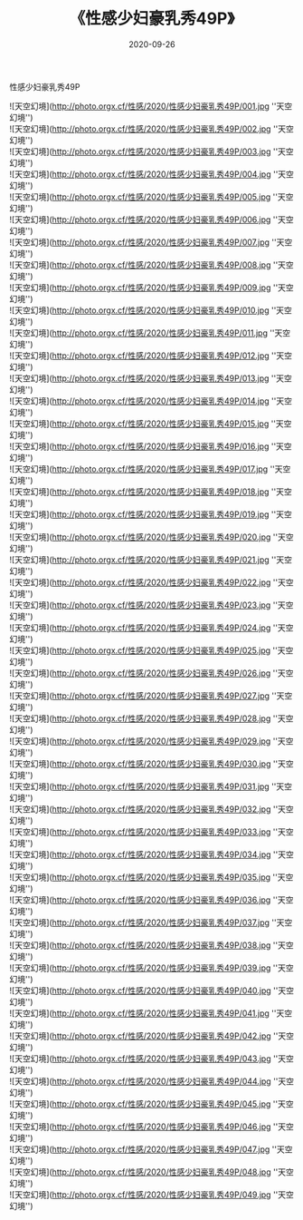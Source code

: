 ﻿---
layout: post
title:  《性感少妇豪乳秀49P》
date:   2020-09-26
image: http://photo.orgx.cf/性感/2020/性感少妇豪乳秀49P/000.jpg
categories: [美女, 性感, 泳衣]
---

性感少妇豪乳秀49P



![天空幻境](http://photo.orgx.cf/性感/2020/性感少妇豪乳秀49P/001.jpg ''天空幻境'') <br>
![天空幻境](http://photo.orgx.cf/性感/2020/性感少妇豪乳秀49P/002.jpg ''天空幻境'') <br>
![天空幻境](http://photo.orgx.cf/性感/2020/性感少妇豪乳秀49P/003.jpg ''天空幻境'') <br>
![天空幻境](http://photo.orgx.cf/性感/2020/性感少妇豪乳秀49P/004.jpg ''天空幻境'') <br>
![天空幻境](http://photo.orgx.cf/性感/2020/性感少妇豪乳秀49P/005.jpg ''天空幻境'') <br>
![天空幻境](http://photo.orgx.cf/性感/2020/性感少妇豪乳秀49P/006.jpg ''天空幻境'') <br>
![天空幻境](http://photo.orgx.cf/性感/2020/性感少妇豪乳秀49P/007.jpg ''天空幻境'') <br>
![天空幻境](http://photo.orgx.cf/性感/2020/性感少妇豪乳秀49P/008.jpg ''天空幻境'') <br>
![天空幻境](http://photo.orgx.cf/性感/2020/性感少妇豪乳秀49P/009.jpg ''天空幻境'') <br>
![天空幻境](http://photo.orgx.cf/性感/2020/性感少妇豪乳秀49P/010.jpg ''天空幻境'') <br>
![天空幻境](http://photo.orgx.cf/性感/2020/性感少妇豪乳秀49P/011.jpg ''天空幻境'') <br>
![天空幻境](http://photo.orgx.cf/性感/2020/性感少妇豪乳秀49P/012.jpg ''天空幻境'') <br>
![天空幻境](http://photo.orgx.cf/性感/2020/性感少妇豪乳秀49P/013.jpg ''天空幻境'') <br>
![天空幻境](http://photo.orgx.cf/性感/2020/性感少妇豪乳秀49P/014.jpg ''天空幻境'') <br>
![天空幻境](http://photo.orgx.cf/性感/2020/性感少妇豪乳秀49P/015.jpg ''天空幻境'') <br>
![天空幻境](http://photo.orgx.cf/性感/2020/性感少妇豪乳秀49P/016.jpg ''天空幻境'') <br>
![天空幻境](http://photo.orgx.cf/性感/2020/性感少妇豪乳秀49P/017.jpg ''天空幻境'') <br>
![天空幻境](http://photo.orgx.cf/性感/2020/性感少妇豪乳秀49P/018.jpg ''天空幻境'') <br>
![天空幻境](http://photo.orgx.cf/性感/2020/性感少妇豪乳秀49P/019.jpg ''天空幻境'') <br>
![天空幻境](http://photo.orgx.cf/性感/2020/性感少妇豪乳秀49P/020.jpg ''天空幻境'') <br>
![天空幻境](http://photo.orgx.cf/性感/2020/性感少妇豪乳秀49P/021.jpg ''天空幻境'') <br>
![天空幻境](http://photo.orgx.cf/性感/2020/性感少妇豪乳秀49P/022.jpg ''天空幻境'') <br>
![天空幻境](http://photo.orgx.cf/性感/2020/性感少妇豪乳秀49P/023.jpg ''天空幻境'') <br>
![天空幻境](http://photo.orgx.cf/性感/2020/性感少妇豪乳秀49P/024.jpg ''天空幻境'') <br>
![天空幻境](http://photo.orgx.cf/性感/2020/性感少妇豪乳秀49P/025.jpg ''天空幻境'') <br>
![天空幻境](http://photo.orgx.cf/性感/2020/性感少妇豪乳秀49P/026.jpg ''天空幻境'') <br>
![天空幻境](http://photo.orgx.cf/性感/2020/性感少妇豪乳秀49P/027.jpg ''天空幻境'') <br>
![天空幻境](http://photo.orgx.cf/性感/2020/性感少妇豪乳秀49P/028.jpg ''天空幻境'') <br>
![天空幻境](http://photo.orgx.cf/性感/2020/性感少妇豪乳秀49P/029.jpg ''天空幻境'') <br>
![天空幻境](http://photo.orgx.cf/性感/2020/性感少妇豪乳秀49P/030.jpg ''天空幻境'') <br>
![天空幻境](http://photo.orgx.cf/性感/2020/性感少妇豪乳秀49P/031.jpg ''天空幻境'') <br>
![天空幻境](http://photo.orgx.cf/性感/2020/性感少妇豪乳秀49P/032.jpg ''天空幻境'') <br>
![天空幻境](http://photo.orgx.cf/性感/2020/性感少妇豪乳秀49P/033.jpg ''天空幻境'') <br>
![天空幻境](http://photo.orgx.cf/性感/2020/性感少妇豪乳秀49P/034.jpg ''天空幻境'') <br>
![天空幻境](http://photo.orgx.cf/性感/2020/性感少妇豪乳秀49P/035.jpg ''天空幻境'') <br>
![天空幻境](http://photo.orgx.cf/性感/2020/性感少妇豪乳秀49P/036.jpg ''天空幻境'') <br>
![天空幻境](http://photo.orgx.cf/性感/2020/性感少妇豪乳秀49P/037.jpg ''天空幻境'') <br>
![天空幻境](http://photo.orgx.cf/性感/2020/性感少妇豪乳秀49P/038.jpg ''天空幻境'') <br>
![天空幻境](http://photo.orgx.cf/性感/2020/性感少妇豪乳秀49P/039.jpg ''天空幻境'') <br>
![天空幻境](http://photo.orgx.cf/性感/2020/性感少妇豪乳秀49P/040.jpg ''天空幻境'') <br>
![天空幻境](http://photo.orgx.cf/性感/2020/性感少妇豪乳秀49P/041.jpg ''天空幻境'') <br>
![天空幻境](http://photo.orgx.cf/性感/2020/性感少妇豪乳秀49P/042.jpg ''天空幻境'') <br>
![天空幻境](http://photo.orgx.cf/性感/2020/性感少妇豪乳秀49P/043.jpg ''天空幻境'') <br>
![天空幻境](http://photo.orgx.cf/性感/2020/性感少妇豪乳秀49P/044.jpg ''天空幻境'') <br>
![天空幻境](http://photo.orgx.cf/性感/2020/性感少妇豪乳秀49P/045.jpg ''天空幻境'') <br>
![天空幻境](http://photo.orgx.cf/性感/2020/性感少妇豪乳秀49P/046.jpg ''天空幻境'') <br>
![天空幻境](http://photo.orgx.cf/性感/2020/性感少妇豪乳秀49P/047.jpg ''天空幻境'') <br>
![天空幻境](http://photo.orgx.cf/性感/2020/性感少妇豪乳秀49P/048.jpg ''天空幻境'') <br>
![天空幻境](http://photo.orgx.cf/性感/2020/性感少妇豪乳秀49P/049.jpg ''天空幻境'') <br>